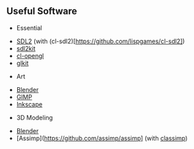 ## Useful Software

* Essential 
+ [SDL2](https://www.libsdl.org/download-2.0.php) (with (cl-sdl2)[https://github.com/lispgames/cl-sdl2])
+ [sdl2kit](https://github.com/lispgames/sdl2kit)
+ [cl-opengl](https://github.com/3b/cl-opengl)
+ [glkit](https://github.com/lispgames/glkit)
* Art
+ [Blender](https://www.blender.org/)
+ [GIMP](https://www.gimp.org/)
+ [Inkscape](https://inkscape.org/en/)
* 3D Modeling
+ [Blender](https://www.blender.org/)
+ [Assimp](https://github.com/assimp/assimp] (with [classimp](https://github.com/3b/classimp))